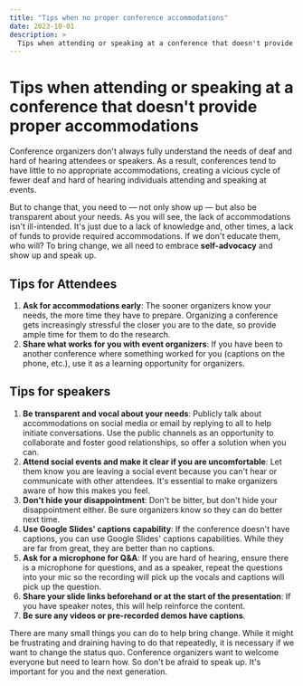 ```yaml
---
title: "Tips when no proper conference accommodations"
date: 2023-10-01
description: >
  Tips when attending or speaking at a conference that doesn't provide proper accommodations
---
```


# Tips when attending or speaking at a conference that doesn't provide proper accommodations

Conference organizers don't always fully understand the needs of deaf and hard of hearing attendees or speakers. As a result, conferences tend to have little to no appropriate accommodations, creating a vicious cycle of fewer deaf and hard of hearing individuals attending and speaking at events.

But to change that, you need to — not only show up — but also be transparent about your needs. As you will see, the lack of accommodations isn't ill-intended. It's just due to a lack of knowledge and, other times, a lack of funds to provide required accommodations. If we don't educate them, who will? To bring change, we all need to embrace **self-advocacy** and show up and speak up. 

## Tips for Attendees

1. **Ask for accommodations early**: The sooner organizers know your needs, the more time they have to prepare. Organizing a conference gets increasingly stressful the closer you are to the date, so provide ample time for them to do the research. 
2. **Share what works for you with event organizers**: If you have been to another conference where something worked for you (captions on the phone, etc.), use it as a learning opportunity for organizers.

## Tips for speakers

1. **Be transparent and vocal about your needs**: Publicly talk about accommodations on social media or email by replying to all to help initiate conversations. Use the public channels as an opportunity to collaborate and foster good relationships, so offer a solution when you can.
2. **Attend social events and make it clear if you are uncomfortable**: Let them know you are leaving a social event because you can't hear or communicate with other attendees. It's essential to make organizers aware of how this makes you feel. 
3. **Don't hide your disappointment**: Don't be bitter, but don't hide your disappointment either. Be sure organizers know so they can do better next time. 
4. **Use Google Slides' captions capability**: If the conference doesn't have captions, you can use Google Slides' captions capabilities. While they are far from great, they are better than no captions. 
5. **Ask for a microphone for Q&A**: If you are hard of hearing, ensure there is a microphone for questions, and as a speaker, repeat the questions into your mic so the recording will pick up the vocals and captions will pick up the question.
6. **Share your slide links beforehand or at the start of the presentation**: If you have speaker notes, this will help reinforce the content.
7. **Be sure any videos or pre-recorded demos have captions**.

There are many small things you can do to help bring change. While it might be frustrating and draining having to do that repeatedly, it is necessary if we want to change the status quo. Conference organizers want to welcome everyone but need to learn how. So don't be afraid to speak up. It's important for you and the next generation.
